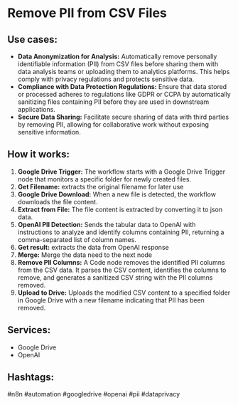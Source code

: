# Remove PII from CSV Files

## Use cases:

*   **Data Anonymization for Analysis:** Automatically remove personally identifiable information (PII) from CSV files before sharing them with data analysis teams or uploading them to analytics platforms. This helps comply with privacy regulations and protects sensitive data.
*   **Compliance with Data Protection Regulations:** Ensure that data stored or processed adheres to regulations like GDPR or CCPA by automatically sanitizing files containing PII before they are used in downstream applications.
*   **Secure Data Sharing:** Facilitate secure sharing of data with third parties by removing PII, allowing for collaborative work without exposing sensitive information.

## How it works:

1.  **Google Drive Trigger:** The workflow starts with a Google Drive Trigger node that monitors a specific folder for newly created files.
2.  **Get Filename:** extracts the original filename for later use
3.  **Google Drive Download:** When a new file is detected, the workflow downloads the file content.
4.  **Extract from File:** The file content is extracted by converting it to json data.
5.  **OpenAI PII Detection:** Sends the tabular data to OpenAI with instructions to analyze and identify columns containing PII, returning a comma-separated list of column names.
6.  **Get result:** extracts the data from OpenAI response
7.  **Merge:** Merge the data need to the next node
8.  **Remove PII Columns:** A Code node removes the identified PII columns from the CSV data. It parses the CSV content, identifies the columns to remove, and generates a sanitized CSV string with the PII columns removed.
9.  **Upload to Drive:** Uploads the modified CSV content to a specified folder in Google Drive with a new filename indicating that PII has been removed.

## Services:

*   Google Drive
*   OpenAI

## Hashtags:

#n8n #automation #googledrive #openai #pii #dataprivacy
